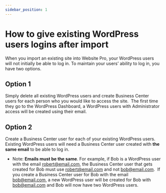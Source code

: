 ```yaml
---
sidebar_position: 1
---
```


# How to give existing WordPress users logins after import
When you import an existing site into Website Pro, your WordPress users will not initially be able to log in. To maintain your users’ ability to log in, you have two options.

## Option 1

Simply delete all existing WordPress users and create Business Center users for each person who you would like to access the site.  The first time they go to the WordPress Dashboard, a WordPress users with Administrator access will be created using their email.

## Option 2

Create a Business Center user for each of your existing WordPress users. Existing WordPress users will need a Business Center user created with **the same email** to be able to log in.

*   Note: **Emails must be the same**. For example, if Bob is a WordPress user with the email robert@email.com, the Business Center user that gets created for Bob must use robert@email.com and not bob@email.com.  If you create a Business Center user for Bob with the email bob@email.com, a new WordPress user will be created for Bob with bob@email.com and Bob will now have two WordPress users.